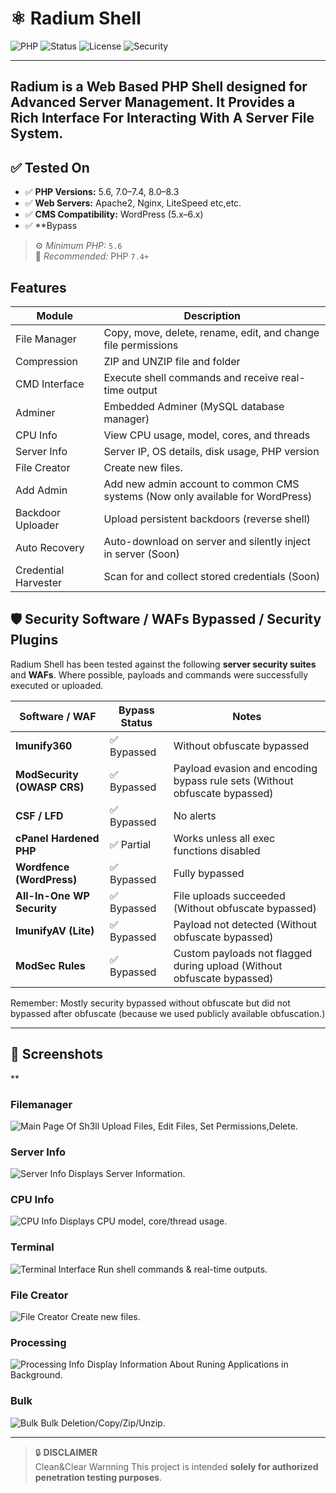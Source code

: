 # ⚛️ Radium Shell

![PHP](https://img.shields.io/badge/PHP-Enabled-blue.svg)
![Status](https://img.shields.io/badge/status-Active-brightgreen.svg)
![License](https://img.shields.io/badge/license-MIT-green.svg)
![Security](https://img.shields.io/badge/security-Ethical%20Use%20Only-critical)

---
**Radium** is a Web Based PHP Shell designed for Advanced Server Management. It Provides a Rich Interface For Interacting With A Server File System.
---


## ✅ Tested On

- ✅ **PHP Versions:** 5.6, 7.0–7.4, 8.0–8.3
- ✅ **Web Servers:** Apache2, Nginx, LiteSpeed etc,etc.
- ✅ **CMS Compatibility:** WordPress (5.x–6.x)
- ✅ **Bypass
  
> ⚙️ *Minimum PHP:* `5.6`  
> 🧩 *Recommended:* PHP `7.4+`



## Features

| Module             | Description                                                                 |
|--------------------|-----------------------------------------------------------------------------|
| File Manager     | Copy, move, delete, rename, edit, and change file permissions              |
| Compression      | ZIP and UNZIP file and folder                                    |
| CMD Interface     | Execute shell commands and receive real-time output                        |
| Adminer          | Embedded Adminer (MySQL database manager)                      |
| CPU Info         | View CPU usage, model, cores, and threads                         |
| Server Info      | Server IP, OS details, disk usage, PHP version              |
| File Creator     | Create new files.                                                  |
| Add Admin        | Add new admin account to common CMS systems (Now only available for WordPress)      |
| Backdoor Uploader| Upload persistent backdoors (reverse shell)              |
| Auto Recovery    | Auto-download on server and silently inject in server              (Soon)             |
| Credential Harvester | Scan for and collect stored credentials (Soon) |


## 🛡️ Security Software / WAFs Bypassed / Security Plugins

Radium Shell has been tested against the following **server security suites** and **WAFs**. Where possible, payloads and commands were successfully executed or uploaded.

| Software / WAF                  | Bypass Status | Notes                                                              |
|----------------------------------|----------------|--------------------------------------------------------------------|
| **Imunify360**                   | ✅ Bypassed     | Without obfuscate bypassed                                         |
| **ModSecurity (OWASP CRS)**      | ✅ Bypassed     | Payload evasion and encoding bypass rule sets (Without obfuscate bypassed)                      |
| **CSF / LFD**                    | ✅ Bypassed     | No alerts                                                          |
| **cPanel Hardened PHP**          | ✅ Partial      | Works unless all exec functions disabled                           |
| **Wordfence (WordPress)**        | ✅ Bypassed     | Fully bypassed                           |
| **All-In-One WP Security**       | ✅ Bypassed     | File uploads succeeded         (Without obfuscate bypassed)       |
| **ImunifyAV (Lite)**             | ✅ Bypassed     | Payload not detected     (Without obfuscate bypassed)                                          |
| **ModSec Rules**                 | ✅ Bypassed     | Custom payloads not flagged during upload     (Without obfuscate bypassed)                     |

Remember: Mostly security bypassed without obfuscate but did not bypassed after obfuscate (because we used publicly available obfuscation.)

---

## 📸 Screenshots

**
### Filemanager
![Main Page Of Sh3ll](img/main.png)
Upload Files, Edit Files, Set Permissions,Delete.


### Server Info
![Server Info](img/serverinfo.png)
Displays Server Information.

### CPU Info
![CPU Info](img/cpuinfo.png)
Displays CPU model, core/thread usage.

### Terminal
![Terminal Interface](img/terminal.png)
Run shell commands & real-time outputs.

### File Creator
![File Creator](img/createnewfile.png)
Create new files.

### Processing
![Processing Info](img/processing.png)
Display Information About Runing Applications in Background.


### Bulk
![Bulk](img/bulk.png)
Bulk Deletion/Copy/Zip/Unzip.



---




> 🔒 **DISCLAIMER**  
Clean&Clear Warnning This project is intended **solely for authorized penetration testing purposes**.
